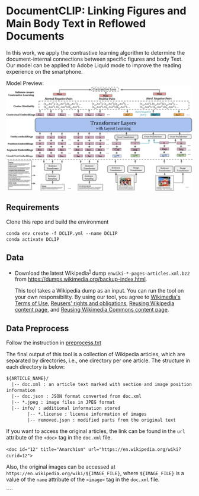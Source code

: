 # DocumentCLIP: Linking Figures and Main Body Text in Reflowed Documents

In this work, we apply the contrastive learning algorithm to determine the document-internal connections between specific figures and body Text. Our model can be applied to Adobe Liquid mode to improve the reading experience on the smartphone.

Model Preview:
![DocumentCLIP Model!](./model.png)

## Requirements
Clone this repo and build the environment

```
conda env create -f DCLIP.yml --name DCLIP
conda activate DCLIP
```

## Data

- Download the latest Wikipedia<sup>[1](#footnote1)</sup> dump `enwiki-*-pages-articles.xml.bz2` from https://dumps.wikimedia.org/backup-index.html.

    This tool takes a Wikipedia dump as an input. You can run the tool on your own responsibility. By using our tool, you agree to [Wikimedia's Terms of Use](https://foundation.wikimedia.org/wiki/Terms_of_Use/en), [Reusers' rights and obligations](https://en.wikipedia.org/wiki/Wikipedia:Copyrights#Reusers.27_rights_and_obligations), [Reusing Wikipedia content page](https://en.wikipedia.org/wiki/Wikipedia:Reusing_Wikipedia_content), and [Reusing Wikimedia Commons content page](https://commons.wikimedia.org/wiki/Commons:Reusing_content_outside_Wikimedia).

## Data Preprocess
Follow the instruction in [preprocess.txt](./instruction.txt)

The final output of this tool is a collection of Wikipedia articles, which are separated by directories, i.e., one directory per one article. The structure in each directory is below:

```
${ARTICLE_NAME}/
  |-- doc.xml : an article text marked with section and image position information
  |-- doc.json : JSON format converted from doc.xml
  |-- *.jpeg : image files in JPEG format
  |-- info/ : additional information stored
        |-- *.license : license information of images
        |-- removed.json : modified parts from the original text
``` 

If you want to access the original articles, the link can be found in the `url` attribute of the `<doc>` tag in the `doc.xml` file. 

```<doc id="12" title="Anarchism" url="https://en.wikipedia.org/wiki?curid=12">```

Also, the original images can be accessed at `https://en.wikipedia.org/wiki/${IMAGE_FILE}`, where `${IMAGE_FILE}` is a value of the `name` attribute of the `<image>` tag in the `doc.xml` file. 

```<image id="0" name="File:Paolo Monti - Servizio fotografico (Napoli, 1969) - BEIC 6353768.jpg">`


